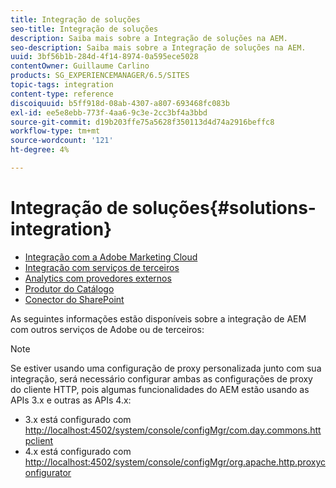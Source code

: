 ```yaml
---
title: Integração de soluções
seo-title: Integração de soluções
description: Saiba mais sobre a Integração de soluções na AEM.
seo-description: Saiba mais sobre a Integração de soluções na AEM.
uuid: 3bf56b1b-284d-4f14-8974-0a595ece5028
contentOwner: Guillaume Carlino
products: SG_EXPERIENCEMANAGER/6.5/SITES
topic-tags: integration
content-type: reference
discoiquuid: b5ff918d-08ab-4307-a807-693468fc083b
exl-id: ee5e8ebb-773f-4aa6-9c3e-2cc3bf4a3bbd
source-git-commit: d19b203ffe75a5628f350113d4d74a2916beffc8
workflow-type: tm+mt
source-wordcount: '121'
ht-degree: 4%

---
```


# Integração de soluções{#solutions-integration}

* [Integração com a Adobe Marketing Cloud](/help/sites-administering/marketing-cloud.md)
* [Integração com serviços de terceiros](/help/sites-administering/third-party-services.md)
* [Analytics com provedores externos](/help/sites-administering/external-providers.md)
* [Produtor do Catálogo](/help/sites-administering/catalog-producer.md)
* [Conector do SharePoint](/help/sites-administering/sharepoint-connector.md)

As seguintes informações estão disponíveis sobre a integração de AEM com outros serviços de Adobe ou de terceiros:

>[!NOTE]
>
>Se estiver usando uma configuração de proxy personalizada junto com sua integração, será necessário configurar ambas as configurações de proxy do cliente HTTP, pois algumas funcionalidades do AEM estão usando as APIs 3.x e outras as APIs 4.x:
>
>* 3.x está configurado com [http://localhost:4502/system/console/configMgr/com.day.commons.httpclient](http://localhost:4502/system/console/configMgr/com.day.commons.httpclient)
>* 4.x está configurado com [http://localhost:4502/system/console/configMgr/org.apache.http.proxyconfigurator](http://localhost:4502/system/console/configMgr/org.apache.http.proxyconfigurator)

>


